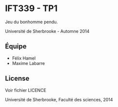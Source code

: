 IFT339 - TP1
==========

Jeu du bonhomme pendu.

Université de Sherbrooke - Automne 2014

Équipe
----

- Félix Hamel
- Maxime Labarre

License
----
Voir fichier LICENCE

Université de Sherbrooke, Faculté des sciences, 2014
